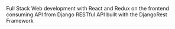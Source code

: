 Full Stack Web development with React and Redux on the frontend consuming API from Django RESTful API built with the DjangoRest Framework
